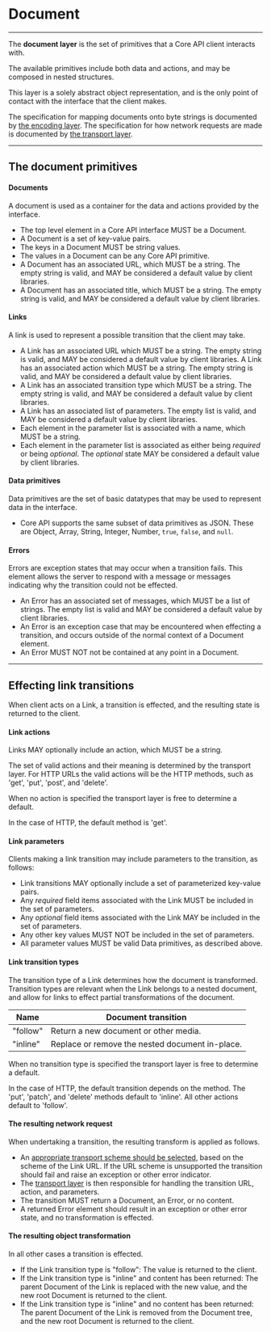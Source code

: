 # Document

---

The **document layer** is the set of primitives that a Core API client interacts with.

The available primitives include both data and actions, and may be composed in nested structures.

This layer is a solely abstract object representation, and is the only point of contact with the interface that the client makes.

The specification for mapping documents onto byte strings is documented by [the encoding layer](encoding.md). The specification for how network requests are made is documented by [the transport layer](transport.md).

---

## The document primitives

#### Documents

A document is used as a container for the data and actions provided by the interface.

* The top level element in a Core API interface MUST be a Document.
* A Document is a set of key-value pairs.
* The keys in a Document MUST be string values.
* The values in a Document can be any Core API primitive.
* A Document has an associated URL, which MUST be a string. The empty string is valid, and MAY be considered a default value by client libraries.
* A Document has an associated title, which MUST be a string. The empty string is valid, and MAY be considered a default value by client libraries.

#### Links

A link is used to represent a possible transition that the client may take.

* A Link has an associated URL which MUST be a string. The empty string is valid, and MAY be considered a default value by client libraries.
 A Link has an associated action which MUST be a string. The empty string is valid, and MAY be considered a default value by client libraries.
* A Link has an associated transition type which MUST be a string. The empty string is valid, and MAY be considered a default value by client libraries.
* A Link has an associated list of parameters. The empty list is valid, and MAY be considered a default value by client libraries.
* Each element in the parameter list is associated with a name, which MUST be a string.
* Each element in the parameter list is associated as either being *required* or being *optional*. The *optional* state MAY be considered a default value by client libraries.

#### Data primitives

Data primitives are the set of basic datatypes that may be used to represent data in the interface.

* Core API supports the same subset of data primitives as JSON. These are Object, Array, String, Integer, Number, `true`, `false`, and `null`.

#### Errors

Errors are exception states that may occur when a transition fails. This element allows the server to respond with a message or messages indicating why the transition could not be effected.

* An Error has an associated set of messages, which MUST be a list of strings. The empty list is valid and MAY be considered a default value by client libraries.
* An Error is an exception case that may be encountered when effecting a transition, and occurs outside of the normal context of a Document element.
* An Error MUST NOT not be contained at any point in a Document.

---

## Effecting link transitions

When client acts on a Link, a transition is effected, and the resulting state is returned to the client.

#### Link actions

Links MAY optionally include an action, which MUST be a string.

The set of valid actions and their meaning is determined by the transport layer.
For HTTP URLs the valid actions will be the HTTP methods, such as 'get', 'put', 'post', and 'delete'.

When no action is specified the transport layer is free to determine a default.

In the case of HTTP, the default method is 'get'.

#### Link parameters

Clients making a link transition may include parameters to the transition, as follows:

* Link transitions MAY optionally include a set of parameterized key-value pairs.
* Any *required* field items associated with the Link MUST be included in the set of parameters.
* Any *optional* field items associated with the Link MAY be included in the set of parameters.
* Any other key values MUST NOT be included in the set of parameters.
* All parameter values MUST be valid Data primitives, as described above.

#### Link transition types

The transition type of a Link determines how the document is transformed.
Transition types are relevant when the Link belongs to a nested document,
and allow for links to effect partial transformations of the document.

Name | Document transition
----| ----
"follow" | Return a new document or other media.
"inline" | Replace or remove the nested document in-place.

When no transition type is specified the transport layer is free to determine a default.

In the case of HTTP, the default transition depends on the method. The 'put',
'patch', and 'delete' methods default to 'inline'. All other actions default to 'follow'.

#### The resulting network request

When undertaking a transition, the resulting transform is applied as follows.

* An [appropriate transport scheme should be selected](transport.md), based on the scheme of the Link URL. If the URL scheme is unsupported the transition should fail and raise an exception or other error indicator.
* The [transport layer](transport.md) is then responsible for handling the transition URL, action, and parameters.
* The transition MUST return a Document, an Error, or no content.
* A returned Error element should result in an exception or other error state, and no transformation is effected.

#### The resulting object transformation

In all other cases a transition is effected.

* If the Link transition type is "follow": The value is returned to the client.
* If the Link transition type is "inline" and content has been returned: The parent Document of the Link is replaced with the new value, and the new root Document is returned to the client.
* If the Link transition type is "inline" and no content has been returned: The parent Document of the Link is removed from the Document tree, and the new root Document is returned to the client.
